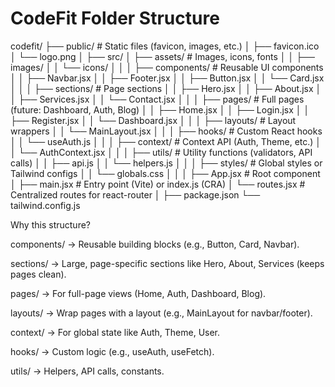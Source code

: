 # CodeFit Folder Structure

codefit/
├── public/                     # Static files (favicon, images, etc.)
│   ├── favicon.ico
│   └── logo.png
│
├── src/
│   ├── assets/                 # Images, icons, fonts
│   │   ├── images/
│   │   └── icons/
│   │
│   ├── components/             # Reusable UI components
│   │   ├── Navbar.jsx
│   │   ├── Footer.jsx
│   │   ├── Button.jsx
│   │   └── Card.jsx
│   │
│   ├── sections/               # Page sections
│   │   ├── Hero.jsx
│   │   ├── About.jsx
│   │   ├── Services.jsx
│   │   └── Contact.jsx
│   │
│   ├── pages/                  # Full pages (future: Dashboard, Auth, Blog)
│   │   ├── Home.jsx
│   │   ├── Login.jsx
│   │   ├── Register.jsx
│   │   └── Dashboard.jsx
│   │
│   ├── layouts/                # Layout wrappers
│   │   └── MainLayout.jsx
│   │
│   ├── hooks/                  # Custom React hooks
│   │   └── useAuth.js
│   │
│   ├── context/                # Context API (Auth, Theme, etc.)
│   │   └── AuthContext.jsx
│   │
│   ├── utils/                  # Utility functions (validators, API calls)
│   │   ├── api.js
│   │   └── helpers.js
│   │
│   ├── styles/                 # Global styles or Tailwind configs
│   │   └── globals.css
│   │
│   ├── App.jsx                 # Root component
│   ├── main.jsx                # Entry point (Vite) or index.js (CRA)
│   └── routes.jsx              # Centralized routes for react-router
│
├── package.json
└── tailwind.config.js


Why this structure?

components/ → Reusable building blocks (e.g., Button, Card, Navbar).

sections/ → Large, page-specific sections like Hero, About, Services (keeps pages clean).

pages/ → For full-page views (Home, Auth, Dashboard, Blog).

layouts/ → Wrap pages with a layout (e.g., MainLayout for navbar/footer).

context/ → For global state like Auth, Theme, User.

hooks/ → Custom logic (e.g., useAuth, useFetch).

utils/ → Helpers, API calls, constants.
